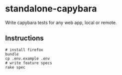 # standalone-capybara

Write capybara tests for any web app, local or remote.


## Instructions

```
# install firefox
bundle
cp .env.example .env
# write feature specs
rake spec
```
